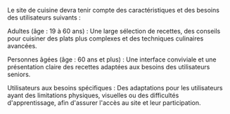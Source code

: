 Le site de cuisine devra tenir compte des caractéristiques et des besoins des utilisateurs suivants :


Adultes (âge : 19 à 60 ans) : Une large sélection de recettes, 
des conseils pour cuisiner des plats plus complexes et des techniques culinaires avancées.

Personnes âgées (âge : 60 ans et plus) : Une interface conviviale et une présentation 
claire des recettes adaptées aux besoins des utilisateurs seniors.

Utilisateurs aux besoins spécifiques : 
Des adaptations pour les utilisateurs ayant des limitations physiques, 
visuelles ou des difficultés d'apprentissage, afin d'assurer l'accès au site et leur participation.
